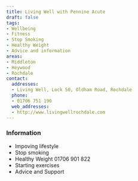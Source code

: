 ```yaml
---
title: Living Well with Pennine Acute
draft: false
tags:
- Wellbeing
- Fitness
- Stop Smoking
- Healthy Weight
- Advice and information
areas:
- Middleton
- Heywood
- Rochdale
contact:
  addresses:
  - Living Well, Lock 50, Oldham Road, Rochdale
  phone:
  - 01706 751 190
  web_addresses:
  - http://www.livingwellrochdale.com
---
```


### Information
* Impoving lifestyle 
* Stop smoking 
* Healthy Weight  01706 901 822
* Starting exercises
* Advice and Support


